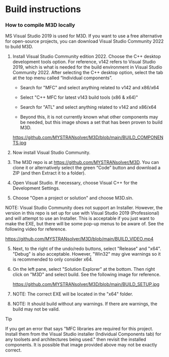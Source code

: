 # Build instructions

### How to compile M3D locally

MS Visual Studio 2019 is used for M3D. If you want to use a free alternative for open-source projects, you can download Visual Studio Community 2022 to build M3D.

1. Install Visual Studio Community edition 2022. Choose the C++ desktop development tools option. For reference, v142 refers to Visual Studio 2019, which is what is needed for the build environment in Visual Studio Community 2022.
After selecting the C++ desktop option, select the tab at the top menu called “Individual components”.

   - Search for "MFC" and select anything related to v142 and x86/x64

   - Select "C++ MFC for latest v143 build tools (x86 & x64)"
   
   - Search for "ATL" and select anything related to v142 and x86/x64
   
   - Beyond this, it is not currently known what other components may be needed, but this image shows a set that has been proven to build M3D.

   https://github.com/MYSTRANsolver/M3D/blob/main/BUILD_COMPONENTS.jpg

2. Now install Visual Studio Community.
2. The M3D repo is at https://github.com/MYSTRANsolver/M3D. You can clone it or alternatively select the green “Code” button and download a ZIP (and then Extract it to a folder).
3. Open Visual Studio. If necessary, choose Visual C++ for the Development Settings.
4. Choose "Open a project or solution" and choose M3D.sln.

NOTE: Visual Studio Community does not support an Installer. However, the version in this repo is set up for use with Visual Studio 2019 (Professional) and will attempt to use an Installer.
This is acceptable if you just want to make the EXE, but there will be some pop-up menus to be aware of. See the following video for reference.

   https://github.com/MYSTRANsolver/M3D/blob/main/BUILD_VIDEO.mp4

5. Next, to the right of the undo/redo buttons, select "Release" and "x64". "Debug" is also acceptable. However, "Win32" may give warnings so it is recommended to only consider x64.
6. On the left pane, select "Solution Explorer" at the bottom. Then right click on "M3D" and select build. See the following image for reference.

   https://github.com/MYSTRANsolver/M3D/blob/main/BUILD_SETUP.jpg

7. NOTE: The correct EXE will be located in the "x64" folder.
8. NOTE: It should build without any warnings. If there are warnings, the build may not be valid.


> [!TIP]
> If you get an error that says "MFC libraries are required for this project. Install them from the 
Visual Studio installer (Individual Components tab) for any toolsets and architectures 
being used." then revisit the installed components. It is possible that image provided above may not be exactly correct.
